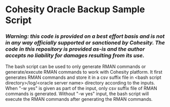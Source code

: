 # Cohesity Oracle Backup Sample Script
### ***Warning: this code is provided on a best effort basis and is not in any way officially supported or sanctioned by Cohesity. The code in this repository is provided as-is and the author accepts no liability for damages resulting from its use.***

The bash script can be used to only generate RMAN commands or generate/execute RMAN commands to work with Cohesity platform. It first generates RMAN commands and store it in a csv suffix file in \<bash script directory\>/log/\<oracle server name\> directory according to the inputs. When "\-w yes" is given as part of the input, only csv suffix file of RMAN commands is generated. Without "\-w yes" input, the bash script will execute the RMAN commands after generating the RMAN commands. 
